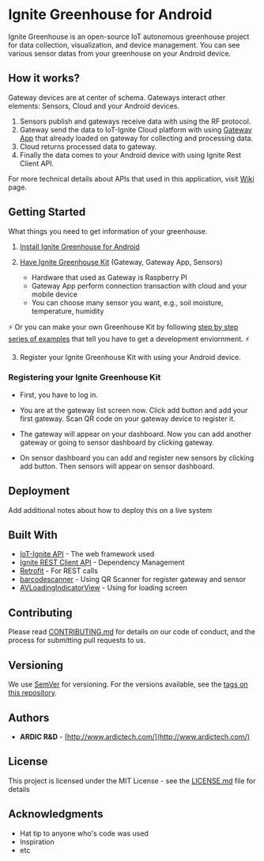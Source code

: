 # Ignite Greenhouse for Android
Ignite Greenhouse is an open-source IoT autonomous greenhouse project for data collection, visualization, and device management. You can see various sensor datas from your greenhouse on your Android device.

## How it works?

Gateway devices are at center of schema. Gateways interact other elements: Sensors, Cloud and your Android devices.

1. Sensors publish and gateways receive data with using the RF protocol. 
2. Gateway send the data to IoT-Ignite Cloud platform with using [Gateway App](https://github.com/freeloki/GreenhousePrivate/wiki) that already loaded on gateway for collecting and processing data.
3. Cloud returns processed data to gateway. 
4. Finally the data comes to your Android device with using Ignite Rest Client API.

For more technical details about APIs that used in this application, visit [Wiki](https://github.com/freeloki/GreenhousePrivate/wiki) page.

## Getting Started

What things you need to get information of your greenhouse.

1. [Install Ignite Greenhouse for Android](https://play.google.com/store/apps/details?id=com.ardic.android.kuuklaparentalcontrol)

2. [Have Ignite Greenhouse Kit](https://www.iot-ignite.com/) (Gateway, Gateway App, Sensors)

   * Hardware that used as Gateway is Raspberry PI
   * Gateway App perform connection transaction with cloud and your mobile device
   * You can choose many sensor you want, e.g., soil moisture, temperature, humidity
   
  :zap: Or you can make your own Greenhouse Kit by following [step by step series of examples](www.iot-ignite.com) that tell you have to get a development enviornment. :zap:
   
3. Register your Ignite Greenhouse Kit with using your Android device.

### Registering your Ignite Greenhouse Kit

* First, you have to log in. 

* You are at the gateway list screen now. Click add button and add your first gateway. Scan QR code on your gateway device to register it.

* The gateway will appear on your dashboard. Now you can add another gateway or going to sensor dashboard by clicking gateway.

* On sensor dashboard you can add and register new sensors by clicking add button. Then sensors will appear on sensor dashboard. 

## Deployment

Add additional notes about how to deploy this on a live system

## Built With

* [IoT-Ignite API](http://www.dropwizard.io/1.0.2/docs/) - The web framework used
* [Ignite REST Client API](https://maven.apache.org/) - Dependency Management
* [Retrofit](http://square.github.io/retrofit/) - For REST calls
* [barcodescanner](https://github.com/dm77/barcodescanner) - Using QR Scanner for register gateway and sensor
* [AVLoadingIndicatorView](https://github.com/81813780/AVLoadingIndicatorView) - Using for loading screen

## Contributing

Please read [CONTRIBUTING.md](https://gist.github.com/PurpleBooth/b24679402957c63ec426) for details on our code of conduct, and the process for submitting pull requests to us.

## Versioning

We use [SemVer](http://semver.org/) for versioning. For the versions available, see the [tags on this repository](https://github.com/your/project/tags). 

## Authors

* **ARDIC R&D** - [http://www.ardictech.com/](http://www.ardictech.com/)

## License

This project is licensed under the MIT License - see the [LICENSE.md](LICENSE.md) file for details

## Acknowledgments

* Hat tip to anyone who's code was used
* Inspiration
* etc
